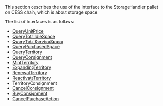 This section describes the use of the interface to the StorageHandler pallet on CESS chain, which is about storage space.

The list of interfaces is as follows:
- [QueryUnitPrice](QueryUnitPrice.md)
- [QueryTotalIdleSpace](QueryTotalIdleSpace.md)
- [QueryTotalServiceSpace](QueryTotalServiceSpace.md)
- [QueryPurchasedSpace](QueryPurchasedSpace.md)
- [QueryTerritory](QueryTerritory.md)
- [QueryConsignment](QueryConsignment.md)
- [MintTerritory](MintTerritory.md)
- [ExpandingTerritory](ExpandingTerritory.md)
- [RenewalTerritory](RenewalTerritory.md)
- [ReactivateTerritory](ReactivateTerritory.md)
- [TerritoryConsignment](TerritoryConsignment.md)
- [CancelConsignment](CancelConsignment.md)
- [BuyConsignment](BuyConsignment.md)
- [CancelPurchaseAction](CancelPurchaseAction.md)
